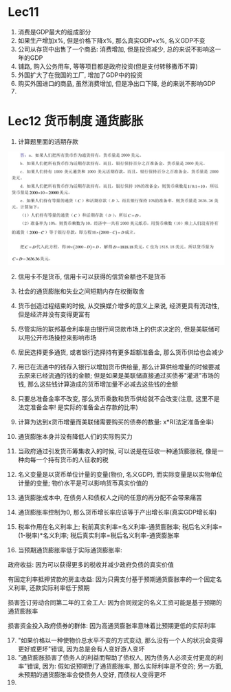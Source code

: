 # Lec11 

1. 消费是GDP最大的组成部分 
2. 如果生产增加x%, 但是价格下降x%, 那么真实GDP+x%, 名义GDP不变
3. 公司从存货中出售了一个商品: 消费增加, 但是投资减少, 总的来说不影响这一年的GDP
4. 铺路, 购入公务用车, 等等项目都是政府投资(但是支付转移撒币不算)
5. 外国扩大了在我国的工厂, 增加了GDP中的投资
6. 购买外国进口的商品, 虽然消费增加, 但是净出口下降, 总的来说不影响GDP
7. 

# Lec12 货币制度 通货膨胀

1. 计算题里面的活期存款

![image](img/1.png)

2. 信用卡不是货币, 信用卡可以获得的信贷金额也不是货币
3. 社会的通货膨胀和失业之间短期内存在权衡取舍
4. 货币创造过程结束的时候, 从交换媒介增多的意义上来说, 经济更具有流动性, 但是经济并没有变得更富有
5. 尽管实际的联邦基金利率是由银行间贷款市场上的供求决定的, 但是美联储可以用公开市场操控来影响市场
6. 居民选择更多通货, 或者银行选择持有更多超额准备金, 那么货币供给也会减少

7. 用已在流通中的钱存入银行以增加货币供给量, 那么计算供给增量的时候要减去原来已经流通的钱的金额; 但是如果是美联储直接通过买债券"灌进"市场的钱, 那么这些钱计算造成的货币增加量不必减去这些钱的金额
8. 只要总准备金率不改变, 那么货币乘数和货币供给就不会改变(注意, 这里不是法定准备金率! 是实际的准备金占存款的比率)
9. 计算为达到x货币增量而美联储需要购买的债券的数量: x*R(法定准备金率)
10. 通货膨胀本身并没有降低人们的实际购买力
11. 当政府通过引发货币筹集收入的时候, 可以说是在征收一种通货膨胀税, 像是一种向每一个持有货币的人征收的税
12. 名义变量是以货币单位计量的变量(物价, 名义GDP), 而实际变量是以实物单位计量的变量; 物价水平是可以影响货币真实价值的
13. 通货膨胀成本中, 在债务人和债权人之间的任意的再分配不会带来痛苦
14. 通货膨胀率控制为0, 那么货币增长率应该等于产出增长率(真实GDP增长率)
15. 税率作用在名义利率上; 税前真实利率=名义利率-通货膨胀率; 税后名义利率=(1-税率)*名义利率; 税后真实利率=税后名义利率-通货膨胀率
16. 当预期通货膨胀率低于实际通货膨胀率:

政府收益: 因为可以获得更多的税收并减少政府负债的真实价值 

有固定利率抵押贷款的房主收益: 因为只需支付基于预期通货膨胀率的一个固定名义利率, 还款实际利率低于预期

损害签订劳动合同第二年的工会工人: 因为合同规定的名义工资可能是基于预期的通货膨胀率

损害资金投入政府债券的群体: 因为高通货膨胀率意味着比预期更低的实际利率

17. "如果价格以一种使物价总水平不变的方式变动, 那么没有一个人的状况会变得更好或更坏"错误, 因为总是会有人变好游人变坏
18. "通货膨胀损害了债务人的利益而帮助了债权人, 因为债务人必须支付更高的利率"错误, 因为: 假如说预期到了通货膨胀率, 那么实际利率是不变的; 另一方面, 未预期的通货膨胀率会使债务人变好, 而债权人变得更坏
19. 


